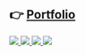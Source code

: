 <p align="center">
  <h2>
    👉
    <a href="https://antoninjuquel.github.io/AntoninJuquel/">
      Portfolio
    </a>
  </h2>
  <a href="https://github.com/AntoninJuquel">
    <img src="http://github-profile-summary-cards.vercel.app/api/cards/profile-details?username=AntoninJuquel&theme=transparent" />
  </a>
  <a href="https://github.com/AntoninJuquel">
    <img src="https://github-readme-streak-stats.herokuapp.com/?user=AntoninJuquel&hide_border=true&card_width=338&theme=transparent" />
  </a>
  <a href="https://github.com/AntoninJuquel">
    <img src="http://github-profile-summary-cards.vercel.app/api/cards/stats?username=AntoninJuquel&theme=transparent" />
  </a>
  <a href="https://github.com/AntoninJuquel">
    <img src="https://github-readme-stats.vercel.app/api/top-langs/?username=AntoninJuquel&langs_count=10&hide=jupyter%20notebook,vim%20script,cmake,makefile,batchfile,emacs%20lisp,css,html&card_width=699&hide_border=true&theme=transparent&layout=compact" />
  </a>
</p>
